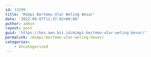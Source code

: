 ```yaml
---
id: 13299
title: 'Mimpi Bertemu Ular Weling Besar'
date: '2022-09-07T11:37:02+00:00'
author: admin
layout: post
guid: 'https://bos.awn.biz.id/mimpi-bertemu-ular-weling-besar/'
permalink: /mimpi-bertemu-ular-weling-besar/
categories:
    - Uncategorized
---
```


